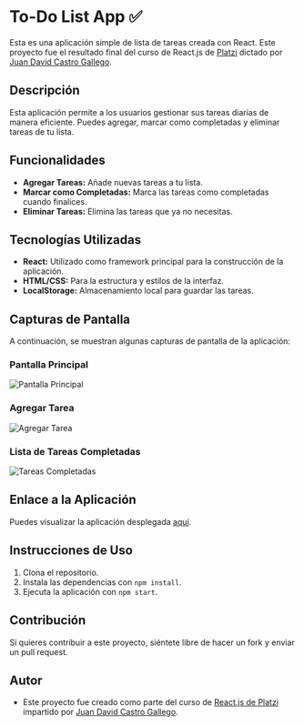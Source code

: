 # To-Do List App ✅

Esta es una aplicación simple de lista de tareas creada con React. Este proyecto fue el resultado final del curso de React.js de [Platzi](https://platzi.com/cursos/react/) dictado por [Juan David Castro Gallego](https://github.com/juandc).

## Descripción

Esta aplicación permite a los usuarios gestionar sus tareas diarias de manera eficiente. Puedes agregar, marcar como completadas y eliminar tareas de tu lista.

## Funcionalidades

- **Agregar Tareas:** Añade nuevas tareas a tu lista.
- **Marcar como Completadas:** Marca las tareas como completadas cuando finalices.
- **Eliminar Tareas:** Elimina las tareas que ya no necesitas.

## Tecnologías Utilizadas

- **React:** Utilizado como framework principal para la construcción de la aplicación.
- **HTML/CSS:** Para la estructura y estilos de la interfaz.
- **LocalStorage:** Almacenamiento local para guardar las tareas.

## Capturas de Pantalla

A continuación, se muestran algunas capturas de pantalla de la aplicación:

### Pantalla Principal
![Pantalla Principal](https://i.imgur.com/h6Li3Dq.png)

### Agregar Tarea
![Agregar Tarea](https://i.imgur.com/WEYM1ye.png)

### Lista de Tareas Completadas
![Tareas Completadas](https://i.imgur.com/qb7Dugr.png)

## Enlace a la Aplicación

Puedes visualizar la aplicación desplegada [aquí](https://brendasutara.github.io/react-app/).

## Instrucciones de Uso

1. Clona el repositorio.
2. Instala las dependencias con `npm install`.
3. Ejecuta la aplicación con `npm start`.

## Contribución

Si quieres contribuir a este proyecto, siéntete libre de hacer un fork y enviar un pull request.

## Autor

- Este proyecto fue creado como parte del curso de [React.js de Platzi](https://platzi.com/cursos/react/) impartido por [Juan David Castro Gallego](https://github.com/juandc).
